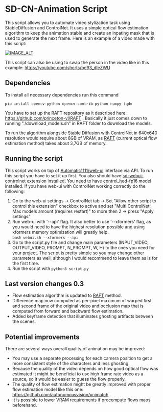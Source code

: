 # SD-CN-Animation Script
This script allows you to automate video stylization task using StableDiffusion and ControlNet. It uses a simple optical flow estimation algorithm to keep the animation stable and create an inpating mask that is used to generate the next frame. Here is an example of a video made with this script:

[![IMAGE_ALT](https://img.youtube.com/vi/j-0niEMm6DU/0.jpg)](https://youtu.be/j-0niEMm6DU)

This script can also be using to swap the person in the video like in this example: https://youtube.com/shorts/be93_dIeZWU

## Dependencies
To install all necessary dependencies run this command
```
pip install opencv-python opencv-contrib-python numpy tqdm
```

You have to set up the RAFT repository as it described here: https://github.com/princeton-vl/RAFT .
Basically it just comes down to running "./download_models.sh" in RAFT folder to download the models. 

To run the algorithm alongside Stable Diffusion with ControlNet in 640x640 resolution would require about 8GB of VRAM, as [RAFT](https://github.com/princeton-vl/RAFT) (current optical flow estimation method) takes about 3,7GB of memory.

## Running the script
This script works on top of [Automatic1111/web-ui](https://github.com/AUTOMATIC1111/stable-diffusion-webui) interface via API. To run this script you have to set it up first. You also should have [sd-webui-controlnet](https://github.com/Mikubill/sd-webui-controlnet) extension installed. You need to have control_hed-fp16 model installed. If you have web-ui with ControlNet working correctly do the following:
1. Go to the web-ui settings -> ControlNet tab -> Set "Allow other script to control this extension" checkbox to active and set "Multi ControlNet: Max models amount (requires restart)" to more then 2 -> press "Apply settings"
2. Run web-ui with '--api' flag. It also better to use '--xformers' flag, as you would need to have the highest resolution possible and using xformers memory optimization will greatly help.   
```bash webui.sh --xformers --api```
3. Go to the script.py file and change main parameters (INPUT_VIDEO, OUTPUT_VIDEO, PROMPT, N_PROMPT, W, H) to the ones you need for your project. The script is pretty simple so you may change other parameters as well, although I would recommend to leave them as is for the first time.
4. Run the script with ```python3 script.py```

<!---
## Last version changes 0.4
* Fixed issue with extreme blur accumulating at the static parts of the video
-->

## Last version changes 0.3
* Flow estimation algorithm is updated to [RAFT](https://github.com/princeton-vl/RAFT) method.
* Difference map now computed as per-pixel maximum of warped first and second frame of the original video and occlusion map that is computed from forward and backward flow estimation.
* Added keyframe detection that illuminates ghosting artifacts between the scenes.

## Potential improvements
There are several ways overall quality of animation may be improved:
* You may use a separate processing for each camera position to get a more consistent style of the characters and less ghosting.
* Because the quality of the video depends on how good optical flow was estimated it might be beneficial to use high frame rate video as a source, so it would be easier to guess the flow properly.
* The quality of flow estimation might be greatly improved with proper flow estimation model like this one: https://github.com/autonomousvision/unimatch .
* It is possible to lower VRAM requirements if precompute flows maps beforehand. 

